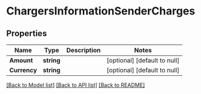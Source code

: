 # ChargersInformationSenderCharges

## Properties
Name | Type | Description | Notes
------------ | ------------- | ------------- | -------------
**Amount** | **string** |  | [optional] [default to null]
**Currency** | **string** |  | [optional] [default to null]

[[Back to Model list]](../README.md#documentation-for-models) [[Back to API list]](../README.md#documentation-for-api-endpoints) [[Back to README]](../README.md)


